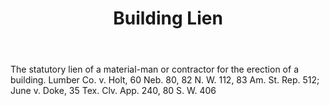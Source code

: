 ---
title: Building Lien
letter: B
permalink: "/definitions/bld-building-lien.html"
body: The statutory lien of a material-man or contractor for the erection of a building.
  Lumber Co. v. Holt, 60 Neb. 80, 82 N. W. 112, 83 Am. St. Rep. 512; June v. Doke,
  35 Tex. Clv. App. 240, 80 S. W. 406
published_at: '2018-07-07'
source: Black's Law Dictionary 2nd Ed (1910)
layout: post
---
